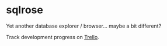 # sqlrose

Yet another database explorer / browser... maybe a bit different?

Track development progress on [Trello](https://trello.com/b/41G7I2lW/sqlrose).
